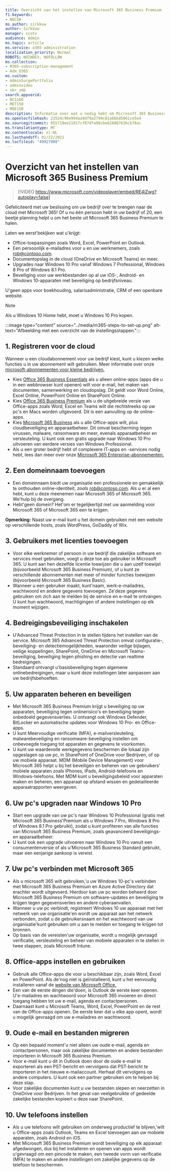 ```yaml
---
title: Overzicht van het instellen van Microsoft 365 Business Premium
f1.keywords:
- NOCSH
ms.author: sirkkuw
author: Sirkkuw
manager: scotv
audience: Admin
ms.topic: article
ms.service: o365-administration
localization_priority: Normal
ROBOTS: NOINDEX, NOFOLLOW
ms.collection:
- M365-subscription-management
- Adm_O365
ms.custom:
- AdminSurgePortfolio
- adminvideo
- okr_smb
search.appverid:
- BCS160
- MET150
- MOE150
description: Informatie over wat u nodig hebt om Microsoft 365 Business Premium in te stellen.
ms.openlocfilehash: 23524c96e994aa9df9a2799c81a6bbd5861ce5e4
ms.sourcegitcommit: 855719ee21017cf87dfa98cbe62806763bcb78ac
ms.translationtype: MT
ms.contentlocale: nl-NL
ms.lasthandoff: 01/22/2021
ms.locfileid: "49927908"
---
```

# <a name="overview-of-microsoft-365-business-premium-setup"></a>Overzicht van het instellen van Microsoft 365 Business Premium

> [!VIDEO https://www.microsoft.com/videoplayer/embed/RE4jZwg?autoplay=false]

Gefeliciteerd met uw beslissing om uw bedrijf over te brengen naar de cloud met Microsoft 365! Of u nu één persoon hebt in uw bedrijf of 20, een beetje planning helpt u om het beste uit Microsoft 365 Business Premium te halen.

Laten we eerst&#39;bekijken wat u&#39;krijgt:

- Office-toepassingen zoals Word, Excel, PowerPoint en Outlook.
- Een persoonlijk e-mailadres voor u en uw werknemers, zoals rob@contoso.com.
- Documentopslag in de cloud (OneDrive en Microsoft Teams) en meer.
- Upgrades naar Windows 10 Pro vanaf Windows 7 Professional, Windows 8 Pro of Windows 8.1 Pro.
- Beveiliging voor uw werkbestanden op al uw iOS-, Android- en Windows 10-apparaten met beveiliging op bedrijfsniveau.

U&#39;geen apps voor boekhouding, salarisadministratie, CRM of een openbare website.

> [!NOTE]
> Als u Windows 10 Home hebt, moet u Windows 10 Pro kopen.  


:::image type="content" source="../media/m365-steps-to-set-up.png" alt-text="Afbeelding met een overzicht van de instellingsstappen.":::

## <a name="1-sign-up-for-the-cloud"></a>1. Registreren voor de cloud

Wanneer u een cloudabonnement voor uw bedrijf kiest, kunt u kiezen welke functies u in uw abonnement wilt gebruiken. Meer informatie over onze [microsoft-abonnementen voor kleine bedrijven.](https://www.microsoft.com/microsoft-365/business?rtc=1)

- Kies [Office 365 Business Essentials](https://www.microsoft.com/en-us/p/office-365-business-essentials/cfq7ttc0k59v?rtc=1&amp;activetab=pivot:overviewtab) als u alleen online-apps (apps die u in een webbrowser kunt openen) wilt voor e-mail, het maken van documenten, samenwerking en cloudopslag. Dit geldt voor Word Online, Excel Online, PowerPoint Online en SharePoint Online.
- Kies [Office 365 Business Premium](https://products.office.com/en-us/business/office-365-business-premium) als u de uitgebreide versie van Office-apps zoals Word, Excel en Teams wilt die rechtstreeks op uw pc's en Macs worden uitgevoerd. Dit is een aanvulling op de online-apps.
- Kies [Microsoft 365 Business](https://www.microsoft.com/microsoft-365/business?rtc=1) als u alle Office-apps wilt, plus cloudbeveiliging en apparaatbeheer. Dit omvat bescherming tegen virussen, malware, ransomware en meer, evenals apparaatbeheer en versleuteling. U kunt ook een gratis upgrade naar Windows 10 Pro uitvoeren van eerdere versies van Windows Professional.
- Als u een groter bedrijf hebt of complexere IT-apps en -services nodig hebt, lees dan meer over onze [Microsoft 365 Enterprise-abonnementen.](https://www.microsoft.com/microsoft-365/compare-all-microsoft-365-plans)


## <a name="2-add-a-domain-name"></a>2. Een domeinnaam toevoegen

- Een domeinnaam biedt uw organisatie een professionele en gemakkelijk te onthouden online-identiteit, _zoals_ rob@contoso.com. Als u er al een hebt, kunt u deze meenemen naar Microsoft 365 of Microsoft 365. We&#39;hulp bij de overgang.
- Hebt&#39;geen domein? Het&#39;om er tegelijkertijd met uw aanmelding voor Microsoft 365 of Microsoft 365 een te krijgen.

**Opmerking:**  Naast uw e-mail kunt u het domein gebruiken met een website op verschillende hosts, zoals WordPress, GoDaddy of Wix.

## <a name="3-add-users-with-licenses"></a>3. Gebruikers met licenties toevoegen

- Voor elke werknemer of persoon in uw bedrijf die zakelijke software en services moet gebruiken, voegt u deze toe als gebruiker in Microsoft 365. U kunt aan hen dezelfde licentie toewijzen die u aan uzelf toewijst (bijvoorbeeld Microsoft 365 Business Premium), of u kunt ze verschillende abonnementen met meer of minder functies toewijzen (bijvoorbeeld Microsoft 365 Business Basic).
- Wanneer u een gebruiker maakt, kunt&#39;naam, werk-e-mailadres, wachtwoord en andere gegevens toevoegen. Ze&#39;deze gegevens gebruiken om zich aan te melden bij de service en e-mail te ontvangen. U kunt hun wachtwoord, machtigingen of andere instellingen op elk moment wijzigen.


## <a name="4-enable-threat-protection"></a>4. Bedreigingsbeveiliging inschakelen

- U&#39;Advanced Threat Protection in te stellen tijdens het instellen van de service. Microsoft 365 Advanced Threat Protection omvat configuratie-, beveiliging- en detectiemogelijkheden, waaronder veilige bijlagen, veilige koppelingen, SharePoint, OneDrive en Microsoft Teams-beveiliging, beveiliging tegen phishing en detectie van realtime bedreigingen.
- Standaard ontvangt u&#39;basisbeveiliging tegen algemene onlinebedreigingen, maar u kunt deze instellingen later aanpassen aan uw bedrijfsbehoeften.

## <a name="5-manage-and-secure-your-devices"></a>5. Uw apparaten beheren en beveiligen

- Met Microsoft 365 Business Premium krijgt u beveiliging op uw apparaten, beveiliging tegen onlinerisico's en beveiliging tegen onbedoeld gegevensverlies. U ontvangt ook Windows Defender, BitLocker en automatische updates voor Windows 10 Pro- en Office-apps.
- U kunt Meervoudige verificatie (MFA), e-mailversleuteling, malwarebeveiliging en ransomware-beveiliging instellen om onbevoegde toegang tot apparaten en gegevens te voorkomen.
- U kunt uw waardevolle werkgegevens beschermen die lokaal zijn opgeslagen op uw pc, in SharePoint of OneDrive voor Bedrijven, of op uw mobiele apparaat. MDM (Mobile Device Management) voor Microsoft 365 helpt u bij het beveiligen en beheren van uw gebruikers&#39; mobiele apparaten zoals iPhones, iPads, Android-telefoons en Windows-telefoons. Met MDM kunt u beveiligingsbeleid voor apparaten maken en beheren, een apparaat op afstand wissen en gedetailleerde apparaatrapporten weergeven.

## <a name="6-upgrade-your-pcs-to-windows-10-pro"></a>6. Uw pc's upgraden naar Windows 10 Pro

- Start een upgrade van uw pc's naar Windows 10 Professional (gratis met Microsoft 365 Business&#39;Premium als u Windows 7 Pro, Windows 8 Pro of Windows 8.1 Pro gebruikt), zodat u kunt profiteren van alle functies van Microsoft 365 Business Premium, zoals geavanceerd beveiligings- en apparaatbeheer.
- U kunt ook een upgrade uitvoeren naar Windows 10 Pro vanuit een consumentenversie of als u&#39;Microsoft 365 Business Standard gebruikt, maar een eenjarige aankoop is vereist.

## <a name="7-connect-your-pcs-to-microsoft-365"></a>7. Uw pc's verbinden met Microsoft 365

- Als u microsoft 365 wilt gebruiken,&#39;u uw Windows 10-pc's verbinden met Microsoft 365 Business Premium en Azure Active Directory dat erachter wordt uitgevoerd. Hierdoor kan uw pc worden beheerd door Microsoft 365 Business Premium om software-updates en beveiliging te krijgen tegen gegevensverlies en andere cyberaanvallen.
- Wanneer u uw pc verbindt, registreert Windows 10 uw apparaat met het netwerk van uw organisatie&#39;en wordt uw apparaat aan het netwerk verbonden, zodat u de gebruikersnaam en het wachtwoord van uw organisatie&#39;kunt gebruiken om u aan te melden en toegang te krijgen tot bronnen.
- Op basis van de vereisten&#39;uw organisatie, wordt u mogelijk gevraagd verificatie, versleuteling en beheer van mobiele apparaten in te stellen in twee stappen, zoals Microsoft Intune.

## <a name="8-set-up-and-use-office-apps"></a>8. Office-apps instellen en gebruiken

- Gebruik alle Office-apps die voor u beschikbaar zijn, zoals Word, Excel en PowerPoint. Als de&#39;nog niet is geïnstalleerd, kunt u het eenvoudig installeren vanaf de [website van Microsoft Office.](https://www.office.com/)
- Een van de eerste dingen die&#39;doen, is Outlook de eerste keer openen. U&#39;e-mailadres en wachtwoord voor Microsoft 365 invoeren en direct toegang hebben tot uw e-mail, agenda en contactpersonen.
- Daarnaast kunt u Microsoft Teams, Word, Excel, PowerPoint en de rest van de Office-apps openen. De eerste keer dat u elke app opent, wordt u mogelijk gevraagd om uw e-mailadres en wachtwoord.

## <a name="9-migrate-old-email-and-files"></a>9. Oude e-mail en bestanden migreren

- Op een bepaald moment&#39;u niet alleen uw oude e-mail, agenda en contactpersonen, maar ook zakelijke documenten en andere bestanden importeren in Microsoft 365 Business Premium.
- Voor e-mail kunt u dit in Outlook doen door de oude e-mail te exporteren als een PST-bericht en vervolgens dat PST-bericht te importeren in het nieuwe e-mailaccount. Herhaal dit vervolgens op andere computers. U kunt ook een partner gebruiken om te helpen bij deze stap.
- Voor zakelijke documenten kunt u uw bestanden slepen en neerzetten in OneDrive voor Bedrijven. In het geval van veelgebruikte of gedeelde zakelijke bestanden kopieert u deze naar SharePoint.

## <a name="10-set-up-your-phones"></a>10. Uw telefoons instellen

- Als u uw telefoons wilt gebruiken om onderweg productief te blijven,&#39;wilt u Office-apps zoals Outlook, Teams en Excel toevoegen aan uw mobiele apparaten, zoals Android en iOS.
- Met Microsoft 365 Business Premium wordt beveiliging op elk apparaat afgedwongen, dus bij het installeren en openen van apps wordt u&#39;gevraagd om een pincode te maken, een tweede vorm van verificatie (MFA) te maken en andere instellingen om zakelijke gegevens op de telefoon te beschermen.